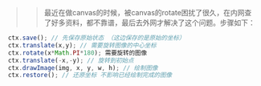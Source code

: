 >> 最近在做canvas的时候，被canvas的rotate困扰了很久，在内网查了好多资料，都不靠谱，最后去外网才解决了这个问题。步骤如下：

```javascript
 ctx.save(); // 先保存原始状态 （这边保存的是原始的坐标）
 ctx.translate(x,y); // 需要旋转图像的中心坐标
 ctx.rotate(x*Math.PI*180); 需要旋转的图像
 ctx.translate(-x,-y); // 旋转到初始点
 ctx.drawImage(img, x, y, w, h); // 绘制图像
 ctx.restore(); // 还原坐标 不影响已经绘制完成的图像
```